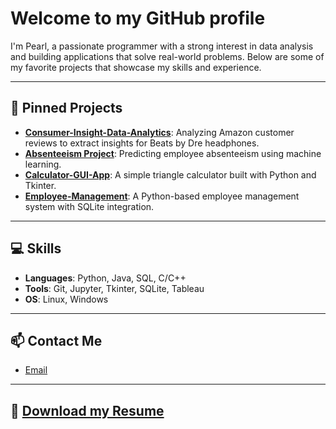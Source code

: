 # Welcome to my GitHub profile

I'm Pearl, a passionate programmer with a strong interest in data analysis and building applications that solve real-world problems. Below are some of my favorite projects that showcase my skills and experience.

---

## 🌟 Pinned Projects

- **[Consumer-Insight-Data-Analytics](https://github.com/earl-git/Consumer-Insight-Data-Analytics)**: Analyzing Amazon customer reviews to extract insights for Beats by Dre headphones.
- **[Absenteeism Project](https://github.com/earl-git/Absenteeism_Project)**: Predicting employee absenteeism using machine learning.
- **[Calculator-GUI-App](https://github.com/earl-git/Calculator-GUI-App)**: A simple triangle calculator built with Python and Tkinter.
- **[Employee-Management](https://github.com/earl-git/Employee-Management)**: A Python-based employee management system with SQLite integration.

---

## 💻 Skills

- **Languages**: Python, Java, SQL, C/C++
- **Tools**: Git, Jupyter, Tkinter, SQLite, Tableau
- **OS**: Linux, Windows

---

## 📫 Contact Me

- [Email](pearldemello@protonmail.com)

---

## 📄 [Download my Resume](./resume.docx)
